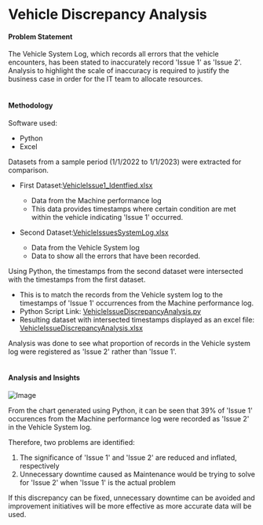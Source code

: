 # Vehicle Discrepancy Analysis #

#### Problem Statement ####
The Vehicle System Log, which records all errors that the vehicle encounters, has been stated to inaccurately record 'Issue 1' as 'Issue 2'. <br/>
Analysis to highlight the scale of inaccuracy is required to justify the business case in order for the IT team to allocate resources. 
<br/>
<br/>
#### Methodology  ####
Software used:
* Python
* Excel <br/>

Datasets from a sample period (1/1/2022 to 1/1/2023) were extracted for comparison. 
* First Dataset:[VehicleIssue1_Identfied.xlsx](https://github.com/KeenanJWong/Vehicle-Discrepancy-Analysis/blob/main/VehicleIssue1_Identfied.xlsx)
  * Data from the Machine performance log
  * This data provides timestamps where certain condition are met within the vehicle indicating 'Issue 1' occurred.
  
* Second Dataset:[VehicleIssuesSystemLog.xlsx](https://github.com/KeenanJWong/Vehicle-Discrepancy-Analysis/blob/main/VehicleIssuesSystemLog.xlsx)
  - Data from the Vehicle System log
  - Data to show all the errors that have been recorded.

Using Python, the timestamps from the second dataset were intersected with the timestamps from the first dataset. <br/>
* This is to match the records from the Vehicle system log to the timestamps of 'Issue 1' occurrences from the Machine performance log. <br/>
* Python Script Link: [VehicleIssueDiscrepancyAnalysis.py ](https://github.com/KeenanJWong/Vehicle-Discrepancy-Analysis/blob/main/VehicleIssueDiscrepancyAnalysis.py)
* Resulting dataset with intersected timestamps displayed as an excel file: [VehicleIssueDiscrepancyAnalysis.xlsx](https://github.com/KeenanJWong/Vehicle-Discrepancy-Analysis/blob/main/VehicleIssueDiscrepancyAnalysis.xlsx)

Analysis was done to see what proportion of records in the Vehicle system log were registered as 'Issue 2' rather than 'Issue 1'.
<br/>
<br/>
#### Analysis and Insights ####

![Image](/Vehicle-Discrepancy-Analysis/assets/Images/PieChart_ProportionOfSystemLoggedIssues.png)

From the chart generated using Python, it can be seen that 39% of 'Issue 1' occurences from the Machine performance log were recorded as 'Issue 2' in the Vehicle System log.  

Therefore, two problems are identified:
 1.  The significance of 'Issue 1' and 'Issue 2' are reduced and inflated, respectively
 2.  Unnecessary downtime caused as Maintenance would be trying to solve for 'Issue 2' when 'Issue 1' is the actual problem

If this discrepancy can be fixed, unnecessary downtime can be avoided and improvement initiatives will be more effective as more accurate data will be used.
